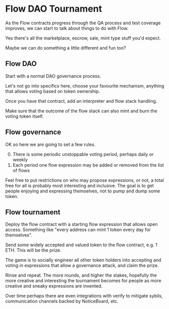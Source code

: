 # Flow DAO Tournament

As the Flow contracts progress through the QA process and test coverage improves, we can start to talk about things to do with Flow.

Yes there's all the marketplace, escrow, sale, mint type stuff you'd expect.

Maybe we can do something a little different and fun too?

## Flow DAO

Start with a normal DAO governance process.

Let's not go into specifics here, choose your favourite mechanism, anything that allows voting based on token ownership.

Once you have that contract, add an interpreter and flow stack handling.

Make sure that the outcome of the flow stack can also mint and burn the voting token itself.

## Flow governance

OK so here we are going to set a few rules.

0. There is some periodic unstoppable voting period, perhaps daily or weekly
1. Each period one flow expression may be added or removed from the list of flows

Feel free to put restrictions on who may propose expressions, or not, a total free for all is probably most interesting and inclusive. The goal is to get people enjoying and expressing themselves, not to pump and dump some token.

## Flow tournament

Deploy the flow contract with a starting flow expression that allows open access. Something like "every address can mint 1 token every day for themselves".

Send some widely accepted and valued token to the flow contract, e.g. 1 ETH. This will be the prize.

The game is to socially engineer all other token holders into accepting and voting in expressions that allow a governance attack, and claim the prize.

Rinse and repeat. The more rounds, and higher the stakes, hopefully the more creative and interesting the tournament becomes for people as more creative and sneaky expressions are invented.

Over time perhaps there are even integrations with verify to mitigate sybils, communication channels backed by NoticeBoard, etc.